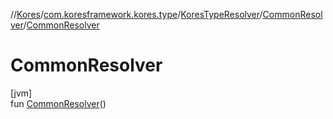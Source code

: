 //[Kores](../../../../index.md)/[com.koresframework.kores.type](../../index.md)/[KoresTypeResolver](../index.md)/[CommonResolver](index.md)/[CommonResolver](-common-resolver.md)

# CommonResolver

[jvm]\
fun [CommonResolver](-common-resolver.md)()

